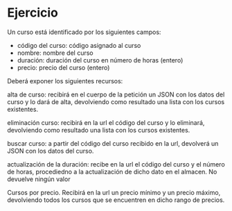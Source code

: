 # Ejercicio

Un curso está identificado por los siguientes campos:

- código del curso: código asignado al curso
- nombre: nombre del curso
- duración: duración del curso en número de horas (entero)
- precio: precio del curso (entero)

Deberá exponer los siguientes recursos:

alta de curso: recibirá en el cuerpo de la petición un JSON con los datos del curso y lo dará de alta, devolviendo como resultado una lista con los cursos existentes.

eliminación curso: recibirá en la url el código del curso y lo eliminará, devolviendo como resultado una lista con los cursos existentes.

buscar curso: a partir del código del curso recibido en la url, devolverá un JSON con los datos del curso.

actualización de la duración: recibe en la url el código del curso y el número de horas, procediedno a la actualización de dicho dato en el almacen. No devuelve ningún valor

Cursos por precio. Recibirá en la url un precio mínimo y un precio máximo, devolviendo todos los cursos que se encuentren en dicho rango de precios.
